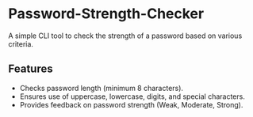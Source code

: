 # Password-Strength-Checker
A simple CLI tool to check the strength of a password based on various criteria.

## Features
- Checks password length (minimum 8 characters).
- Ensures use of uppercase, lowercase, digits, and special characters.
- Provides feedback on password strength (Weak, Moderate, Strong).
